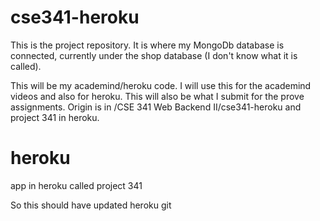 # cse341-heroku
This is the project repository.  It is where my MongoDb database is connected, currently under the shop database (I don't know what it is called).

This will be my academind/heroku code.  I will use this for the academind videos and also for heroku.  This will also be what I submit for the prove assignments.  Origin is in /CSE 341 Web Backend II/cse341-heroku    and project 341 in heroku.

# heroku
app in heroku called project 341

So this should have updated heroku git

